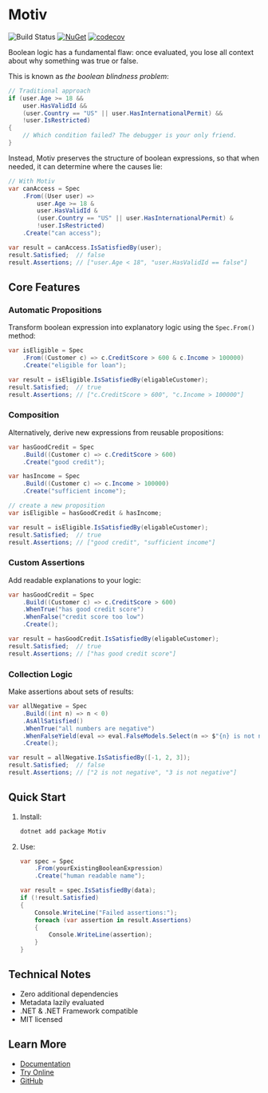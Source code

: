 # Motiv

![Build Status](https://github.com/karlssberg/Motiv/actions/workflows/dotnet.yml/badge.svg) [![NuGet](https://img.shields.io/nuget/v/Motiv.svg)](https://www.nuget.org/packages/Motiv/) [![codecov](https://codecov.io/gh/karlssberg/Motiv/graph/badge.svg?token=XNN34D2JIP)](https://codecov.io/gh/karlssberg/Motiv)

Boolean logic has a fundamental flaw: once evaluated,
you lose all context about why something was true or false.

This is known as _the boolean blindness problem_:

```csharp
// Traditional approach
if (user.Age >= 18 &&
    user.HasValidId &&
    (user.Country == "US" || user.HasInternationalPermit) &&
    !user.IsRestricted)
{
    // Which condition failed? The debugger is your only friend.
}
```

Instead, Motiv preserves the structure of boolean expressions, so that when needed, it can determine where the causes
lie:

```csharp
// With Motiv
var canAccess = Spec
    .From((User user) =>
        user.Age >= 18 &
        user.HasValidId &
        (user.Country == "US" || user.HasInternationalPermit) &
        !user.IsRestricted)
    .Create("can access");

var result = canAccess.IsSatisfiedBy(user);
result.Satisfied;  // false
result.Assertions; // ["user.Age < 18", "user.HasValidId == false"]
```

## Core Features

### Automatic Propositions
Transform boolean expression into explanatory logic using the `Spec.From()` method:

```csharp
var isEligible = Spec
    .From((Customer c) => c.CreditScore > 600 & c.Income > 100000)
    .Create("eligible for loan");

var result = isEligible.IsSatisfiedBy(eligableCustomer);
result.Satisfied;  // true
result.Assertions; // ["c.CreditScore > 600", "c.Income > 100000"]
```

### Composition
Alternatively, derive new expressions from reusable propositions:

```csharp
var hasGoodCredit = Spec
    .Build((Customer c) => c.CreditScore > 600)
    .Create("good credit");

var hasIncome = Spec
    .Build((Customer c) => c.Income > 100000)
    .Create("sufficient income");

// create a new proposition
var isEligible = hasGoodCredit & hasIncome;

var result = isEligible.IsSatisfiedBy(eligableCustomer);
result.Satisfied;  // true
result.Assertions; // ["good credit", "sufficient income"]
```

### Custom Assertions
Add readable explanations to your logic:

```csharp
var hasGoodCredit = Spec
    .Build((Customer c) => c.CreditScore > 600)
    .WhenTrue("has good credit score")
    .WhenFalse("credit score too low")
    .Create();

var result = hasGoodCredit.IsSatisfiedBy(eligableCustomer);
result.Satisfied;  // true
result.Assertions; // ["has good credit score"]
```

### Collection Logic
Make assertions about sets of results:

```csharp
var allNegative = Spec
    .Build((int n) => n < 0)
    .AsAllSatisfied()
    .WhenTrue("all numbers are negative")
    .WhenFalseYield(eval => eval.FalseModels.Select(n => $"{n} is not negative"))
    .Create();

var result = allNegative.IsSatisfiedBy([-1, 2, 3]);
result.Satisfied;  // false
result.Assertions; // ["2 is not negative", "3 is not negative"]
```

## Quick Start

1. Install:
    ```bash
    dotnet add package Motiv
    ```

2. Use:
    ```csharp
    var spec = Spec
        .From(yourExistingBooleanExpression)
        .Create("human readable name");

    var result = spec.IsSatisfiedBy(data);
    if (!result.Satisfied)
    {
        Console.WriteLine("Failed assertions:");
        foreach (var assertion in result.Assertions)
        {
            Console.WriteLine(assertion);
        }
    }
    ```

## Technical Notes

- Zero additional dependencies
- Metadata lazily evaluated
- .NET & .NET Framework compatible
- MIT licensed

## Learn More
- [Documentation](https://karlssberg.github.io/Motiv/)
- [Try Online](https://dotnetfiddle.net/knykpD)
- [GitHub](https://github.com/karlssberg/Motiv/)
